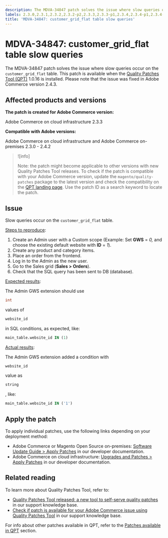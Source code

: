 ```yaml
---
description: The MDVA-34847 patch solves the issue where slow queries occur on the `customer_grid_flat` table. This patch is available when the [Quality Patches Tool (QPT)](https://support.magento.com/hc/en-us/articles/360047139492) 1.0.16 is installed. Please note that the issue was fixed in Adobe Commerce version 2.4.3.
labels: 2.3.0,2.3.1,2.3.2,2.3.2-p2,2.3.3,2.3.3-p1,2.3.4,2.3.4-p1,2.3.4-p2,2.3.5,2.3.5-p1,2.3.5-p2,2.3.6,2.3.6-p1,2.4.0,2.4.0-p1,2.4.1,2.4.1-p1,2.4.2,QPT 1.0.16,QPT patches,Magento Commerce,Magento Commerce Cloud,Quality Patches Tool,SQL queries,customer_grid_flat table,query,slow,Adobe Commerce,cloud infrastructure,on-premises
title: 'MDVA-34847: customer_grid_flat table slow queries'
---
```


# MDVA-34847: customer_grid_flat table slow queries

The MDVA-34847 patch solves the issue where slow queries occur on the `customer_grid_flat` table. This patch is available when the [Quality Patches Tool (QPT)](https://support.magento.com/hc/en-us/articles/360047139492) 1.0.16 is installed. Please note that the issue was fixed in Adobe Commerce version 2.4.3.

## Affected products and versions

**The patch is created for Adobe Commerce version:**

Adobe Commerce on cloud infrastructure 2.3.3

**Compatible with Adobe versions:**

Adobe Commerce on cloud infrastructure and Adobe Commerce on-premises 2.3.0 - 2.4.2

>![info]
>
 >Note: the patch might become applicable to other versions with new Quality Patches Tool releases. To check if the patch is compatible with your Adobe Commerce version, update the `magento/quality-patches` package to the latest version and check the compatibility on the [QPT landing page](https://devdocs.magento.com/quality-patches/tool.html#patch-grid). Use the patch ID as a search keyword to locate the patch.

## Issue

Slow queries occur on the `customer_grid_flat` table.

<ins>Steps to reproduce</ins>:

1. Create an Admin user with a Custom scope (Example: Set **GWS** = *0,* and choose the existing default website with **ID** = *1*).
1. Create any product and category items.
1. Place an order from the frontend.
1. Log in to the Admin as the new user.
1. Go to the Sales grid (**Sales > Orders**).
1. Check that the SQL query has been sent to DB (database).

<ins>Expected results</ins>:

The Admin GWS extension should use

```sql
int
```

values of

```sql
website_id
```

in SQL conditions, as expected, like:

```sql
main_table.website_id IN (1)
```

<ins>Actual results</ins>:

The Admin GWS extension added a condition with

```sql
website_id
```

value as

```sql
string
```

, like:

```sql
main_table.website_id IN ('1')
```

## Apply the patch

To apply individual patches, use the following links depending on your deployment method:

* Adobe Commerce or Magento Open Source on-premises: [Software Update Guide > Apply Patches](https://devdocs.magento.com/guides/v2.4/comp-mgr/patching/mqp.html) in our developer documentation.
* Adobe Commerce on cloud infrastructure: [Upgrades and Patches > Apply Patches](https://devdocs.magento.com/cloud/project/project-patch.html) in our developer documentation. 

## Related reading

To learn more about Quality Patches Tool, refer to:

* [Quality Patches Tool released: a new tool to self-serve quality patches](https://support.magento.com/hc/en-us/articles/360047139492) in our support knowledge base.
* [Check if patch is available for your Adobe Commerce issue using Quality Patches Tool](https://support.magento.com/hc/en-us/articles/360047125252) in our support knowledge base.

For info about other patches available in QPT, refer to the [Patches available in QPT](https://support.magento.com/hc/en-us/sections/360010506631-Patches-available-in-QPT-tool-) section.